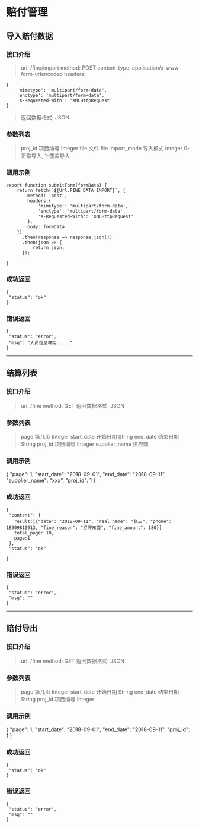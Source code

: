 # 赔付管理

## 导入赔付数据

### 接口介绍

>uri: /fine/import
>method: POST
>content-type: application/x-www-form-urlencoded
>headers: 
```
{
    'mimetype': 'multipart/form-data',
    'enctype': 'multipart/form-data',
    'X-Requested-With': 'XMLHttpRequest'
}
```
>返回数据格式: JSON

### 参数列表

>proj_id 项目编号 Integer
>file 文件 file
>import_mode 导入模式 Integer 0-正常导入, 1-覆盖导入


### 调用示例
```
export function submitForm(formData) {
    return fetch(`${Url.FINE_DATA_IMPORT}`, {
        method: 'post',
        headers:{
            'mimetype': 'multipart/form-data',
            'enctype': 'multipart/form-data',
            'X-Requested-With': 'XMLHttpRequest'
        },
        body: formData
    })
      .then(response => response.json())
      .then(json => {
          return json;
      });

}
```

### 成功返回
```
{
 "status": "ok"
}
```

### 错误返回
```
{
 "status": "error",
 "msg": "人员信息冲突....."
}
```
---

## 结算列表

### 接口介绍
>uri: /fine
>method: GET
>返回数据格式: JSON

### 参数列表
>page 第几页 Integer 
>start_date 开始日期 String
>end_date 结束日期 String
>proj_id 项目编号 Integer
>supplier_name 供应商


### 调用示例
{
  "page": 1,
  "start_date": "2018-09-01",
  "end_date": "2018-09-11",
  "supplier_name": "xxx",
  "proj_id": 1
}

### 成功返回
```
{
 "content": {
   result:[{"date": "2018-09-11", "real_name": "张三", "phone": 18909810913, "fine_reason": "打坏东西", "fine_amount": 180}]
   total_page: 10,
   page:1
 },
 "status": "ok"
 
}
```


### 错误返回
```
{
 "status": "error",
 "msg": ""
}
```
---


## 赔付导出

### 接口介绍
>uri: /fine
>method: GET
>返回数据格式: JSON

### 参数列表
>page 第几页 Integer
>start_date 开始日期 String
>end_date 结束日期 String
>proj_id 项目编号 Integer


### 调用示例
{
  "page": 1,
  "start_date": "2018-09-01",
  "end_date": "2018-09-11",
  "proj_id": 1
}

### 成功返回
```
{
 "status": "ok"
}
```


### 错误返回
```
{
 "status": "error",
 "msg": ""
}
```